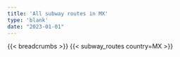 ```yaml
---
title: 'All subway routes in MX'
type: 'blank'
date: "2023-01-01"
---
```


{{< breadcrumbs >}}
{{< subway_routes country=MX >}}
